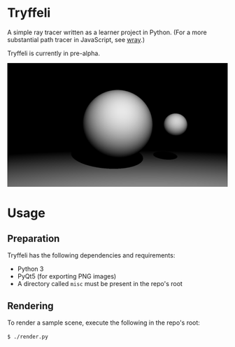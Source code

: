 # Tryffeli

A simple ray tracer written as a learner project in Python. (For a more substantial path tracer in JavaScript, see [wray](https://www.github.com/leikareipa/wray/).)

Tryffeli is currently in pre-alpha.

![](images/screenshots/tryffeli-pre-alpha.png)

# Usage

## Preparation
Tryffeli has the following dependencies and requirements:

- Python 3
- PyQt5 (for exporting PNG images)
- A directory called `misc` must be present in the repo's root

## Rendering
To render a sample scene, execute the following in the repo's root:

`$ ./render.py`
